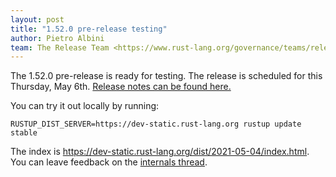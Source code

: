 ```yaml
---
layout: post
title: "1.52.0 pre-release testing"
author: Pietro Albini
team: The Release Team <https://www.rust-lang.org/governance/teams/release>
---
```


The 1.52.0 pre-release is ready for testing. The release is scheduled for this
Thursday, May 6th. [Release notes can be found here.][relnotes]

You can try it out locally by running:

```plain
RUSTUP_DIST_SERVER=https://dev-static.rust-lang.org rustup update stable
```

The index is <https://dev-static.rust-lang.org/dist/2021-05-04/index.html>. You
can leave feedback on the [internals thread][internals].

[relnotes]: https://github.com/rust-lang/rust/blob/stable/RELEASES.md#version-1520-2021-05-06
[internals]: https://internals.rust-lang.org/t/1-52-0-prerelease-testing
